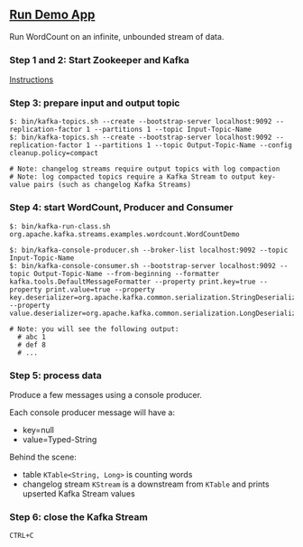 ## [Run Demo App](https://kafka.apache.org/23/documentation/streams/quickstart)

Run WordCount on an infinite, unbounded stream of data.  

### Step 1 and 2: Start Zookeeper and Kafka

[Instructions](../../QuickStart)

### Step 3: prepare input and output topic

```
$: bin/kafka-topics.sh --create --bootstrap-server localhost:9092 --replication-factor 1 --partitions 1 --topic Input-Topic-Name
$: bin/kafka-topics.sh --create --bootstrap-server localhost:9092 --replication-factor 1 --partitions 1 --topic Output-Topic-Name --config cleanup.policy=compact

# Note: changelog streams require output topics with log compaction
# Note: log compacted topics require a Kafka Stream to output key-value pairs (such as changelog Kafka Streams)
```

### Step 4: start WordCount, Producer and Consumer

```
$: bin/kafka-run-class.sh org.apache.kafka.streams.examples.wordcount.WordCountDemo

$: bin/kafka-console-producer.sh --broker-list localhost:9092 --topic Input-Topic-Name
$: bin/kafka-console-consumer.sh --bootstrap-server localhost:9092 --topic Output-Topic-Name --from-beginning --formatter kafka.tools.DefaultMessageFormatter --property print.key=true --property print.value=true --property key.deserializer=org.apache.kafka.common.serialization.StringDeserializer --property value.deserializer=org.apache.kafka.common.serialization.LongDeserializer

# Note: you will see the following output:
  # abc 1
  # def 8
  # ...
```

### Step 5: process data

Produce a few messages using a console producer.  

Each console producer message will have a:
* key=null
* value=Typed-String

Behind the scene:
* table `KTable<String, Long>` is counting words
* changelog stream `KStream` is a downstream from `KTable` and prints upserted Kafka Stream values

### Step 6: close the Kafka Stream

```
CTRL+C
```
